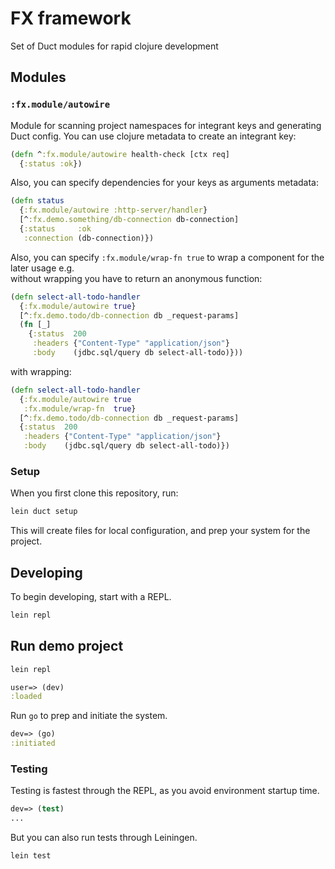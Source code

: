 # FX framework

Set of Duct modules for rapid clojure development

## Modules

### `:fx.module/autowire`

Module for scanning project namespaces for integrant keys and generating Duct config. You can use clojure metadata to
create an integrant key:

```clojure
(defn ^:fx.module/autowire health-check [ctx req]
  {:status :ok})
```

Also, you can specify dependencies for your keys as arguments metadata:

```clojure
(defn status
  {:fx.module/autowire :http-server/handler}
  [^:fx.demo.something/db-connection db-connection]
  {:status     :ok
   :connection (db-connection)})
```

Also, you can specify `:fx.module/wrap-fn true` to wrap a component for the later usage e.g.  
without wrapping you have to return an anonymous function:

```clojure
(defn select-all-todo-handler
  {:fx.module/autowire true}
  [^:fx.demo.todo/db-connection db _request-params]
  (fn [_]
    {:status  200
     :headers {"Content-Type" "application/json"}
     :body    (jdbc.sql/query db select-all-todo)}))
```

with wrapping:

```clojure
(defn select-all-todo-handler
  {:fx.module/autowire true
   :fx.module/wrap-fn  true}
  [^:fx.demo.todo/db-connection db _request-params]
  {:status  200
   :headers {"Content-Type" "application/json"}
   :body    (jdbc.sql/query db select-all-todo)})
```

### Setup

When you first clone this repository, run:

```sh
lein duct setup
```

This will create files for local configuration, and prep your system for the project.

## Developing

To begin developing, start with a REPL.

```sh
lein repl
```

## Run demo project

```sh
lein repl
```

```clojure
user=> (dev)
:loaded
```

Run `go` to prep and initiate the system.

```clojure
dev=> (go)
:initiated
```

### Testing

Testing is fastest through the REPL, as you avoid environment startup time.

```clojure
dev=> (test)
...
```

But you can also run tests through Leiningen.

```sh
lein test
```
